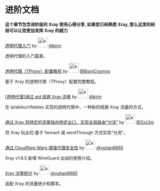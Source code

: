# 进阶文档

**这个章节包含进阶级的 Xray 使用心得分享, 如果您已经熟悉 Xray, 那么这里的经验可以让您更加发挥 Xray 的威力**

[透明代理入门](./transparent_proxy/transparent_proxy.md) by <img src="https://avatars2.githubusercontent.com/u/57820613?s=32" width="32" height="32" alt="a"/> [@kirin](https://github.com/kirin10000)

透明代理的入门篇章。

[透明代理（TProxy）配置教程 ](./tproxy.md) by <img src="https://avatars2.githubusercontent.com/u/41363844?s=32" width="32" height="32" alt="a"/> [@BioniCosmos](https://github.com/BioniCosmos)

基于 Xray 的透明代理（TProxy）配置完整教程。

[[透明代理]通过 gid 规避 Xray 流量](./iptables_gid.md) by <img src="https://avatars2.githubusercontent.com/u/57820613?s=32" width="32" height="32" alt="a"/> [@kirin](https://github.com/kirin10000)

在 iptables/nftables 实现的透明代理中，一种新的规避 Xray 流量的方式。

[通过 Xray 将特定的流量指向特定出口，实现全局路由“分流”](./redirect.md) by <img src="https://avatars.githubusercontent.com/u/28607089?s=32" width="32" height="32" alt="a"/> [@Zzz3m](https://github.com/Zzz3m)

将 Xray 玩出花:基于 fwmark 或 sendThrough 方式实现“分流”。

[通过 Cloudflare Warp 增强代理安全性](./warp.md) by <img src="https://avatars.githubusercontent.com/u/1588741?s=32" width="32" height="32" alt="a"/> [@yuhan6665](https://github.com/yuhan6665)

Xray v1.6.5 新增 WireGuard 出站的使用介绍。

[Xray 流量统计](./traffic_stats.md) by <img src="https://avatars.githubusercontent.com/u/1588741?s=32" width="32" height="32" alt="a"/> [@yuhan6665](https://github.com/yuhan6665)

适配 Xray 的流量统计和脚本。
